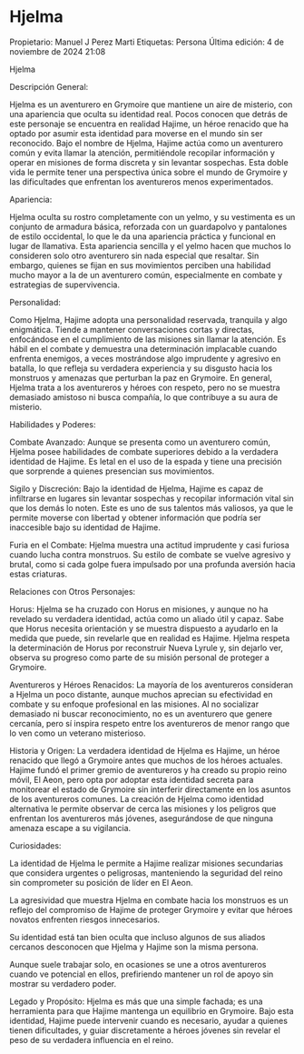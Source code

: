 # Hjelma

Propietario: Manuel J Perez Marti
Etiquetas: Persona
Última edición: 4 de noviembre de 2024 21:08

Hjelma

Descripción General:

Hjelma es un aventurero en Grymoire que mantiene un aire de misterio, con una apariencia que oculta su identidad real. Pocos conocen que detrás de este personaje se encuentra en realidad Hajime, un héroe renacido que ha optado por asumir esta identidad para moverse en el mundo sin ser reconocido. Bajo el nombre de Hjelma, Hajime actúa como un aventurero común y evita llamar la atención, permitiéndole recopilar información y operar en misiones de forma discreta y sin levantar sospechas. Esta doble vida le permite tener una perspectiva única sobre el mundo de Grymoire y las dificultades que enfrentan los aventureros menos experimentados.

Apariencia:

Hjelma oculta su rostro completamente con un yelmo, y su vestimenta es un conjunto de armadura básica, reforzada con un guardapolvo y pantalones de estilo occidental, lo que le da una apariencia práctica y funcional en lugar de llamativa. Esta apariencia sencilla y el yelmo hacen que muchos lo consideren solo otro aventurero sin nada especial que resaltar. Sin embargo, quienes se fijan en sus movimientos perciben una habilidad mucho mayor a la de un aventurero común, especialmente en combate y estrategias de supervivencia.

Personalidad:

Como Hjelma, Hajime adopta una personalidad reservada, tranquila y algo enigmática. Tiende a mantener conversaciones cortas y directas, enfocándose en el cumplimiento de las misiones sin llamar la atención. Es hábil en el combate y demuestra una determinación implacable cuando enfrenta enemigos, a veces mostrándose algo imprudente y agresivo en batalla, lo que refleja su verdadera experiencia y su disgusto hacia los monstruos y amenazas que perturban la paz en Grymoire. En general, Hjelma trata a los aventureros y héroes con respeto, pero no se muestra demasiado amistoso ni busca compañía, lo que contribuye a su aura de misterio.

Habilidades y Poderes:

Combate Avanzado: Aunque se presenta como un aventurero común, Hjelma posee habilidades de combate superiores debido a la verdadera identidad de Hajime. Es letal en el uso de la espada y tiene una precisión que sorprende a quienes presencian sus movimientos.

Sigilo y Discreción: Bajo la identidad de Hjelma, Hajime es capaz de infiltrarse en lugares sin levantar sospechas y recopilar información vital sin que los demás lo noten. Este es uno de sus talentos más valiosos, ya que le permite moverse con libertad y obtener información que podría ser inaccesible bajo su identidad de Hajime.

Furia en el Combate: Hjelma muestra una actitud imprudente y casi furiosa cuando lucha contra monstruos. Su estilo de combate se vuelve agresivo y brutal, como si cada golpe fuera impulsado por una profunda aversión hacia estas criaturas.

Relaciones con Otros Personajes:

Horus: Hjelma se ha cruzado con Horus en misiones, y aunque no ha revelado su verdadera identidad, actúa como un aliado útil y capaz. Sabe que Horus necesita orientación y se muestra dispuesto a ayudarlo en la medida que puede, sin revelarle que en realidad es Hajime. Hjelma respeta la determinación de Horus por reconstruir Nueva Lyrule y, sin dejarlo ver, observa su progreso como parte de su misión personal de proteger a Grymoire.

Aventureros y Héroes Renacidos: La mayoría de los aventureros consideran a Hjelma un poco distante, aunque muchos aprecian su efectividad en combate y su enfoque profesional en las misiones. Al no socializar demasiado ni buscar reconocimiento, no es un aventurero que genere cercanía, pero sí inspira respeto entre los aventureros de menor rango que lo ven como un veterano misterioso.

Historia y Origen: La verdadera identidad de Hjelma es Hajime, un héroe renacido que llegó a Grymoire antes que muchos de los héroes actuales. Hajime fundó el primer gremio de aventureros y ha creado su propio reino móvil, El Aeon, pero opta por adoptar esta identidad secreta para monitorear el estado de Grymoire sin interferir directamente en los asuntos de los aventureros comunes. La creación de Hjelma como identidad alternativa le permite observar de cerca las misiones y los peligros que enfrentan los aventureros más jóvenes, asegurándose de que ninguna amenaza escape a su vigilancia.

Curiosidades:

La identidad de Hjelma le permite a Hajime realizar misiones secundarias que considera urgentes o peligrosas, manteniendo la seguridad del reino sin comprometer su posición de líder en El Aeon.

La agresividad que muestra Hjelma en combate hacia los monstruos es un reflejo del compromiso de Hajime de proteger Grymoire y evitar que héroes novatos enfrenten riesgos innecesarios.

Su identidad está tan bien oculta que incluso algunos de sus aliados cercanos desconocen que Hjelma y Hajime son la misma persona.

Aunque suele trabajar solo, en ocasiones se une a otros aventureros cuando ve potencial en ellos, prefiriendo mantener un rol de apoyo sin mostrar su verdadero poder.

Legado y Propósito: Hjelma es más que una simple fachada; es una herramienta para que Hajime mantenga un equilibrio en Grymoire. Bajo esta identidad, Hajime puede intervenir cuando es necesario, ayudar a quienes tienen dificultades, y guiar discretamente a héroes jóvenes sin revelar el peso de su verdadera influencia en el reino.